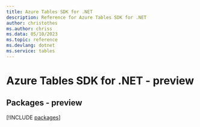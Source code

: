 ```yaml
---
title: Azure Tables SDK for .NET
description: Reference for Azure Tables SDK for .NET
author: christothes
ms.author: chriss
ms.data: 05/10/2023
ms.topic: reference
ms.devlang: dotnet
ms.service: tables
---
```

# Azure Tables SDK for .NET - preview
## Packages - preview
[!INCLUDE [packages](tables-index.md)]